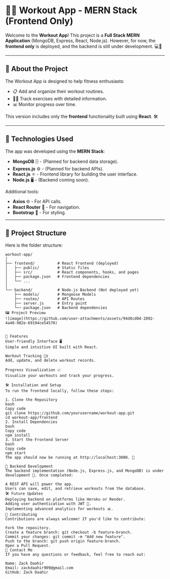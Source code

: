 # 🏋️‍♂️ Workout App - MERN Stack (Frontend Only)

Welcome to the **Workout App**! This project is a **Full Stack MERN Application** (MongoDB, Express, React, Node.js). However, for now, the **frontend only** is deployed, and the backend is still under development. 💻🚧

---

## 🚀 **About the Project**

The Workout App is designed to help fitness enthusiasts:
- 📋 Add and organize their workout routines.
- 🏃‍♀️ Track exercises with detailed information.
- 📊 Monitor progress over time.

This version includes only the **frontend** functionality built using **React**. 🛠️

---

## 🔧 **Technologies Used**

The app was developed using the **MERN Stack**:

- **MongoDB** 🗄️ - (Planned for backend data storage).
- **Express.js** ⚙️ - (Planned for backend APIs).
- **React.js** ⚛️ - Frontend library for building the user interface.
- **Node.js** 🖥️ - (Backend coming soon).

Additional tools:
- **Axios** 🌐 - For API calls.
- **React Router** 🔄 - For navigation.
- **Bootstrap** 🎨 - For styling.

---

## 📂 **Project Structure**

Here is the folder structure:

```plaintext
workout-app/
│
├── frontend/          # React Frontend (deployed)
│   ├── public/        # Static files
│   ├── src/           # React components, hooks, and pages
│   ├── package.json   # Frontend dependencies
│   └── ...
│
└── backend/           # Node.js Backend (Not deployed yet)
    ├── models/        # Mongoose Models
    ├── routes/        # API Routes
    ├── server.js      # Entry point
    └── package.json   # Backend dependencies
🖼️ Project Preview
![image](https://github.com/user-attachments/assets/94d8cd0d-2892-4a40-982e-69194ce54570)


🎉 Features
User-friendly Interface 🖥️
Simple and intuitive UI built with React.

Workout Tracking 🏋️‍♀️
Add, update, and delete workout records.

Progress Visualization 📈
Visualize your workouts and track your progress.

🛠️ Installation and Setup
To run the frontend locally, follow these steps:

1. Clone the Repository
bash
Copy code
git clone https://github.com/yourusername/workout-app.git
cd workout-app/frontend
2. Install Dependencies
bash
Copy code
npm install
3. Start the Frontend Server
bash
Copy code
npm start
The app should now be running at http://localhost:3000. 🚀

📝 Backend Development
The backend implementation (Node.js, Express.js, and MongoDB) is under development 🚧. Once completed:

A REST API will power the app.
Users can save, edit, and retrieve workouts from the database.
🛠️ Future Updates
Deploying backend on platforms like Heroku or Render.
Adding user authentication with JWT 🔐.
Implementing advanced analytics for workouts 📊.
🤝 Contributing
Contributions are always welcome! If you'd like to contribute:

Fork the repository.
Create a feature branch: git checkout -b feature-branch.
Commit your changes: git commit -m "Add new feature".
Push to the branch: git push origin feature-branch.
Open a Pull Request.
📧 Contact Me
If you have any questions or feedback, feel free to reach out:

Name: Zack Daahir
Email: zackdaahir909@gmail.com
GitHub: Zack Daahir
